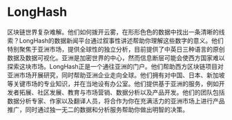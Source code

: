 # 

# LongHash

区块链世界复杂难解。他们如何拨开云雾，在形形色色的数据中找出一条清晰的线索？LongHash的数据新闻平台通过叙事性讲述帮助你理解这些数字的意义。他们特别聚焦于亚洲市场，提供全球性的独立分析，目前提供了中英日三种语言的原创数据及数据可视化。亚洲是加密世界的中心，然而信息断层可能会使西方国家难以探索这块市场。LongHash正是一个通往亚洲的门户。他们帮助西方区块链项目对亚洲市场开展研究，同时帮助亚洲企业走向全球。他们拥有对中国、日本、新加坡等关键市场的专业知识，并在当地设有办公室。他们提供基于亚洲的服务，例如开发者拓展、社区发展、教育与市场营销、数据分析以及产品开发。他们的团队包括数据分析专家、作家以及翻译人员，将合作为你在充满活力的亚洲市场上进行产品推广，同时通过独一无二的数据和分析服务帮助你做出明智的决策。

